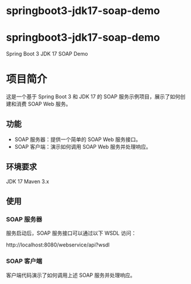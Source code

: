 ﻿# springboot3-jdk17-soap-demo
# springboot3-jdk17-soap-demo
Spring Boot 3 JDK 17 SOAP Demo
# 项目简介
这是一个基于 Spring Boot 3 和 JDK 17 的 SOAP 服务示例项目，展示了如何创建和消费 SOAP Web 服务。

## 功能
+ SOAP 服务器：提供一个简单的 SOAP Web 服务接口。
+ SOAP 客户端：演示如何调用 SOAP Web 服务并处理响应。
## 环境要求
JDK 17
Maven 3.x
## 使用
### SOAP 服务器
服务启动后，SOAP 服务接口可以通过以下 WSDL 访问：

http://localhost:8080/webservice/api?wsdl
### SOAP 客户端
客户端代码演示了如何调用上述 SOAP 服务并处理响应。

